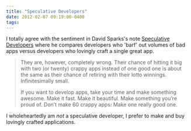 ```yaml
---
title: "Speculative Developers"
date: 2012-02-07 09:19:00-0400
tags: 
---
```


I totally agree with the sentiment in David Sparks's note [Speculative Developers](http://www.macsparky.com/blog/2012/2/6/speculative-developers.html) where he compares developers who 'barf' out volumes of bad apps versus developers who lovingly craft a single great app.

> They are, however, completely wrong. Their chance of hitting it big with two (or twenty) crappy apps instead of one good one is about the same as their chance of retiring with their lotto winnings. Infinitesimally small.
> 
> If you want to develop apps, take your time and make something awesome. Make it fast. Make it beautiful. Make something you’re proud of. Don’t make 60 crappy apps: Make one really good one.

I wholeheartedly am *not* a speculative developer, I prefer to make and buy lovingly crafted applications.
